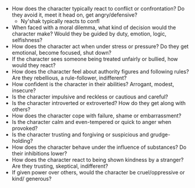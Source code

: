 - How does the character typically react to conflict or confrontation? Do they avoid it, meet it head on, get angry/defensive?
	- Ny'shak typically reacts to confl
- When faced with a moral dilemma, what kind of decision would the character make? Would they be guided by duty, emotion, logic, selfishness?
- How does the character act when under stress or pressure? Do they get emotional, become focused, shut down?
- If the character sees someone being treated unfairly or bullied, how would they react?
- How does the character feel about authority figures and following rules? Are they rebellious, a rule-follower, indifferent?
- How confident is the character in their abilities? Arrogant, modest, insecure?
- Is the character impulsive and reckless or cautious and careful?
- Is the character introverted or extroverted? How do they get along with others?
- How does the character cope with failure, shame or embarrassment?
- Is the character calm and even-tempered or quick to anger when provoked?
- Is the character trusting and forgiving or suspicious and grudge-holding?
- How does the character behave under the influence of substances? Do their inhibitions lower?
- How does the character react to being shown kindness by a stranger? Are they trusting, skeptical, indifferent?
- If given power over others, would the character be cruel/oppressive or kind/ generous?